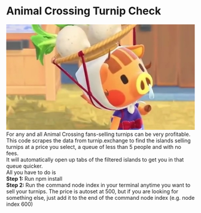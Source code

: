 # Animal Crossing Turnip Check
!["Daisy Mae"](docs/turnip.jpg)
For any and all Animal Crossing fans-selling turnips can be very profitable. <br/>
This code scrapes the data from turnip.exchange to find the islands selling turnips at a price you select, a queue of less than 5 people and with no fees. <br/>
It will automatically open up tabs of the filtered islands to get you in that queue quicker. <br/>
All you have to do is <br/>
<b>Step 1: </b> Run npm install <br/>
<b>Step 2: </b> Run the command node index in your terminal anytime you want to sell your turnips. The price is autoset at 500, but if you are looking for something else, just add it to the end of the command node index (e.g. node index 600)
